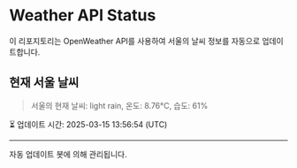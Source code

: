 
# Weather API Status

이 리포지토리는 OpenWeather API를 사용하여 서울의 날씨 정보를 자동으로 업데이트합니다.

## 현재 서울 날씨
> 서울의 현재 날씨: light rain, 온도: 8.76°C, 습도: 61%

⏳ 업데이트 시간: 2025-03-15 13:56:54 (UTC)

---
자동 업데이트 봇에 의해 관리됩니다.
